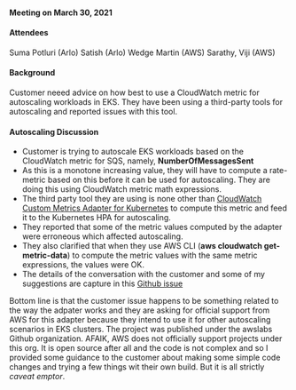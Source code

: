 #### Meeting on March 30, 2021 ####


#### Attendees ####
Suma Potluri (Arlo)
Satish (Arlo)
Wedge Martin (AWS)
Sarathy, Viji (AWS)


#### Background ####
Customer neeed advice on how best to use a CloudWatch metric for autoscaling workloads in EKS. They have been using a third-party tools for autoscaling and reported issues with this tool.


#### Autoscaling Discussion ####

- Customer is trying to autoscale EKS workloads based on the CloudWatch metric for SQS, namely, **NumberOfMessagesSent**
- As this is a monotone increasing value, they will have to compute a rate-metric based on this before it can be used for autoscaling. They are doing this using CloudWatch metric math expressions.
- The third party tool they are using is none other than [CloudWatch Custom Metrics Adapter for Kubernetes](https://github.com/awslabs/k8s-cloudwatch-adapter) to compute this metric and feed it to the Kubernetes HPA for autoscaling.
- They reported that some of the metric values computed by the adapter were erroneous which affected autoscaling.
- They also clarified that when they use AWS CLI (**aws cloudwatch get-metric-data**) to compute the metric values with the same metric expressions, the values were OK.
- The details of the conversation with the customer and some of my suggestions are capture in this [Github issue](https://github.com/awslabs/k8s-cloudwatch-adapter/issues/76)

Bottom line is that the customer issue happens to be something related to the way the adpater works and they are asking for official support from AWS for this adapter because they intend to use it for other autoscaling scenarios in EKS clusters. The project was published under the awslabs Github organization. AFAIK, AWS does not officially support projects under this org. It is open source after all and the code is not complex and so I provided some guidance to the customer about making some simple code changes and trying a few things wit their own build. But it is all strictly _caveat emptor_.












